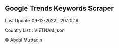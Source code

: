 

## Google Trends Keywords Scraper 
 
Last Update 09-12-2022 , 20:20:16

Country List :
VIETNAM.json



© Abdul Muttaqin 
